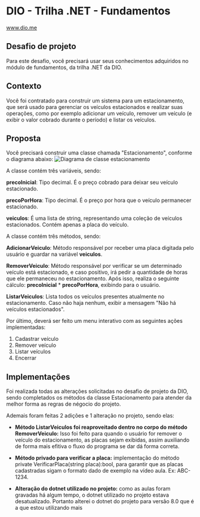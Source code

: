 # DIO - Trilha .NET - Fundamentos
www.dio.me

## Desafio de projeto
Para este desafio, você precisará usar seus conhecimentos adquiridos no módulo de fundamentos, da trilha .NET da DIO.

## Contexto
Você foi contratado para construir um sistema para um estacionamento, que será usado para gerenciar os veículos estacionados e realizar suas operações, como por exemplo adicionar um veículo, remover um veículo (e exibir o valor cobrado durante o período) e listar os veículos.

## Proposta
Você precisará construir uma classe chamada "Estacionamento", conforme o diagrama abaixo:
![Diagrama de classe estacionamento](diagrama_classe_estacionamento.png)

A classe contém três variáveis, sendo:

**precoInicial**: Tipo decimal. É o preço cobrado para deixar seu veículo estacionado.

**precoPorHora**: Tipo decimal. É o preço por hora que o veículo permanecer estacionado.

**veiculos**: É uma lista de string, representando uma coleção de veículos estacionados. Contém apenas a placa do veículo.

A classe contém três métodos, sendo:

**AdicionarVeiculo**: Método responsável por receber uma placa digitada pelo usuário e guardar na variável **veiculos**.

**RemoverVeiculo**: Método responsável por verificar se um determinado veículo está estacionado, e caso positivo, irá pedir a quantidade de horas que ele permaneceu no estacionamento. Após isso, realiza o seguinte cálculo: **precoInicial** * **precoPorHora**, exibindo para o usuário.

**ListarVeiculos**: Lista todos os veículos presentes atualmente no estacionamento. Caso não haja nenhum, exibir a mensagem "Não há veículos estacionados".

Por último, deverá ser feito um menu interativo com as seguintes ações implementadas:
1. Cadastrar veículo
2. Remover veículo
3. Listar veículos
4. Encerrar


## Implementações
Foi realizada todas as alterações solicitadas no desafio de projeto da DIO, sendo completados os métodos da classe Estacionamento para atender da melhor forma as regras de négocio do projeto.

Ademais foram feitas 2 adições e 1 alteração no projeto, sendo elas:
- <b>Método ListarVeiculos foi reaproveitado dentro no corpo do método RemoverVeiculo:</b> Isso foi feito para quando o usuário for remover o veículo do estacionamento, as placas sejam exibidas, assim auxiliando de forma mais efitiva o fluxo do programa se dar dá forma correta.

- <b>Método privado para verificar a placa:</b> implementação do método private VerificarPlaca(string placa):bool, para garantir que as placas cadastradas sigam o formato dado de exemplo na vídeo aula. Ex: ABC-1234.

- <b>Alteração do dotnet utilizado no projeto:</b> como as aulas foram gravadas há algum tempo, o dotnet utilizado no projeto estava desatualizado. Portanto alterei o dotnet do projeto para versão 8.0 que é a que estou utilizando mais
